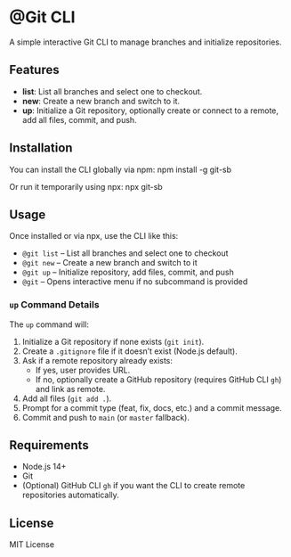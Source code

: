 # @Git CLI

A simple interactive Git CLI to manage branches and initialize repositories.

## Features

- **list**: List all branches and select one to checkout.
- **new**: Create a new branch and switch to it.
- **up**: Initialize a Git repository, optionally create or connect to a remote, add all files, commit, and push.

## Installation

You can install the CLI globally via npm:
npm install -g git-sb

Or run it temporarily using npx:
npx git-sb

## Usage

Once installed or via npx, use the CLI like this:

- `@git list` – List all branches and select one to checkout
- `@git new` – Create a new branch and switch to it
- `@git up` – Initialize repository, add files, commit, and push
- `@git` – Opens interactive menu if no subcommand is provided

### `up` Command Details

The `up` command will:

1. Initialize a Git repository if none exists (`git init`).
2. Create a `.gitignore` file if it doesn’t exist (Node.js default).
3. Ask if a remote repository already exists:
   - If yes, user provides URL.
   - If no, optionally create a GitHub repository (requires GitHub CLI `gh`) and link as remote.
4. Add all files (`git add .`).
5. Prompt for a commit type (feat, fix, docs, etc.) and a commit message.
6. Commit and push to `main` (or `master` fallback).

## Requirements

- Node.js 14+
- Git
- (Optional) GitHub CLI `gh` if you want the CLI to create remote repositories automatically.

## License

MIT License
